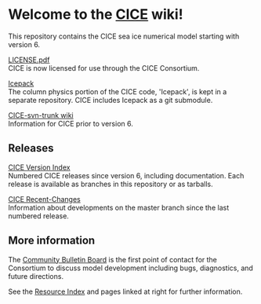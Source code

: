 # **Welcome to the [CICE](https://github.com/CICE-Consortium/CICE) wiki!**
This repository contains the CICE sea ice numerical model starting with version 6.

[LICENSE.pdf](https://github.com/CICE-Consortium/CICE/blob/master/LICENSE.pdf)    
CICE is now licensed for use through the CICE Consortium. 

[Icepack](https://github.com/CICE-Consortium/Icepack)   
The column physics portion of the CICE code, 'Icepack', is kept in a separate repository. CICE includes Icepack as a git submodule. 

[CICE-svn-trunk wiki](https://github.com/CICE-Consortium/CICE-svn-trunk/wiki)  
Information for CICE prior to version 6.

## Releases  
[CICE Version Index](https://github.com/CICE-Consortium/CICE/wiki/CICE-Version-Index)   
Numbered CICE releases since version 6, including documentation.  Each release is available as branches in this repository or as tarballs.

[CICE Recent-Changes](https://github.com/CICE-Consortium/CICE/wiki/CICE-Recent-Changes)    
Information about developments on the master branch since the last numbered release.

## More information
The [Community Bulletin Board](https://bb.cgd.ucar.edu/forums/cice-consortium-model-development) is the first point of contact for the Consortium to discuss model development including bugs, diagnostics, and future directions.

See the [Resource Index](https://github.com/CICE-Consortium/About-Us/wiki/Resource-Index) and pages linked at right for further information.